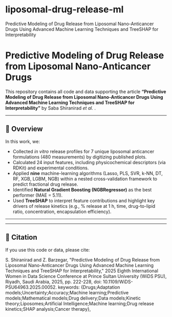 # liposomal-drug-release-ml
Predictive Modeling of Drug Release from Liposomal Nano-Anticancer Drugs Using Advanced Machine Learning Techniques and TreeSHAP for Interpretability
# Predictive Modeling of Drug Release from Liposomal Nano-Anticancer Drugs

This repository contains all code and data supporting the article **“Predictive Modeling of Drug Release from Liposomal Nano-Anticancer Drugs Using Advanced Machine Learning Techniques and TreeSHAP for Interpretability”** by Saba Shiranirad _et al._ .

---

## 📖 Overview

In this work, we:

- Collected _in vitro_ release profiles for 7 unique liposomal anticancer formulations (480 measurements) by digitizing published plots.
- Calculated 24 input features, including physicochemical descriptors (via RDKit) and experimental conditions.
- Applied **nine** machine-learning algorithms (Lasso, PLS, SVR, k-NN, DT, RF, XGB, LGBM, NGB) within a nested cross-validation framework to predict fractional drug release.
- Identified **Natural Gradient Boosting (NGBRegressor)** as the best performer (MAE = 5.11).
- Used **TreeSHAP** to interpret feature contributions and highlight key drivers of release kinetics (e.g., % release at 1 h, time, drug-to-lipid ratio, concentration, encapsulation efficiency).

---

---

## 📑 Citation
If you use this code or data, please cite:

S. Shiranirad and Z. Barzegar, "Predictive Modeling of Drug Release from Liposomal Nano-Anticancer Drugs Using Advanced Machine Learning Techniques and TreeSHAP for Interpretability," 2025 Eighth International Women in Data Science Conference at Prince Sultan University (WiDS PSU), Riyadh, Saudi Arabia, 2025, pp. 222-228, doi: 10.1109/WiDS-PSU64963.2025.00052. keywords: {Drugs;Adaptation models;Uncertainty;Accuracy;Machine learning;Predictive models;Mathematical models;Drug delivery;Data models;Kinetic theory;Liposomes;Artificial Intelligence;Machine learning;Drug release kinetics;SHAP analysis;Cancer therapy},

